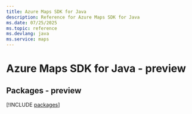```yaml
---
title: Azure Maps SDK for Java
description: Reference for Azure Maps SDK for Java
ms.date: 07/25/2025
ms.topic: reference
ms.devlang: java
ms.service: maps
---
```

# Azure Maps SDK for Java - preview
## Packages - preview
[!INCLUDE [packages](maps-index.md)]